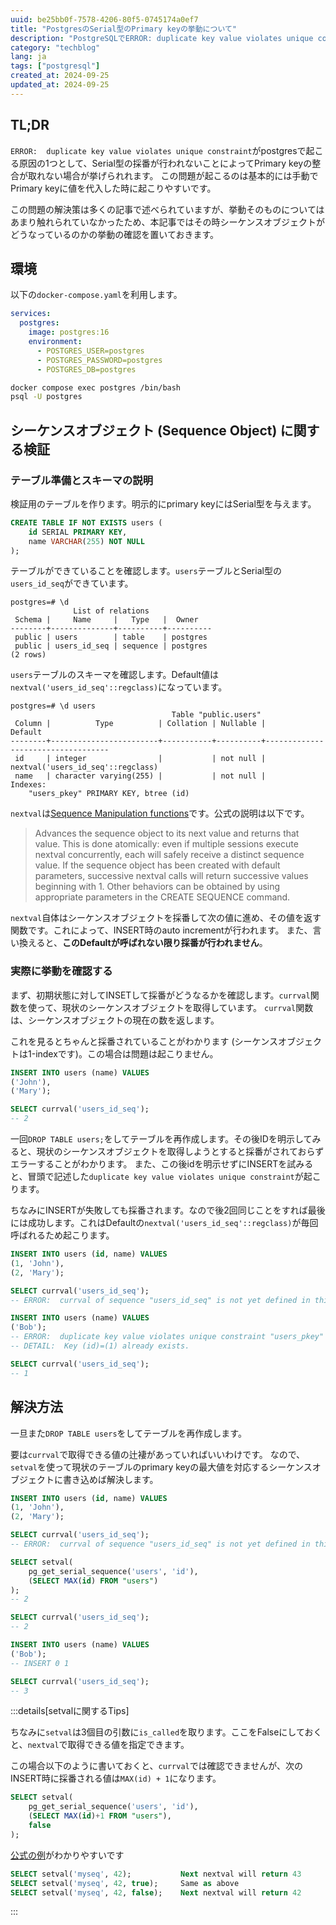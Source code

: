 ```yaml
---
uuid: be25bb0f-7578-4206-80f5-0745174a0ef7
title: "PostgresのSerial型のPrimary keyの挙動について"
description: "PostgreSQLでERROR: duplicate key value violates unique constraintエラーが発生する原因の1つとして、Serial型のPrimary keyに手動で値を割り当てた際にシーケンスが正しく更新されないことがあります。これは、Default値であるnextvalが呼び出されないことによって起こります。この問題を解決するためには、テーブルのPrimary keyの現在の最大値をシーケンスオブジェクトに設定する必要があります。具体的な手順としては、setval関数を使用してシーケンスオブジェクトの値を調整することで、INSERT操作が正しく実行されるようになります。"
category: "techblog"
lang: ja
tags: ["postgresql"]
created_at: 2024-09-25
updated_at: 2024-09-25
---
```


## TL;DR

`ERROR:  duplicate key value violates unique constraint`がpostgresで起こる原因の1つとして、Serial型の採番が行われないことによってPrimary keyの整合が取れない場合が挙げられれます。
この問題が起こるのは基本的には手動でPrimary keyに値を代入した時に起こりやすいです。

この問題の解決策は多くの記事で述べられていますが、挙動そのものについてはあまり触れられていなかったため、本記事ではその時シーケンスオブジェクトがどうなっているのかの挙動の確認を置いておきます。

## 環境

以下の`docker-compose.yaml`を利用します。

```yaml title=docker-compose.yaml
services:
  postgres:
    image: postgres:16
    environment:
      - POSTGRES_USER=postgres
      - POSTGRES_PASSWORD=postgres
      - POSTGRES_DB=postgres
```

```bash
docker compose exec postgres /bin/bash
psql -U postgres
```

## シーケンスオブジェクト (Sequence Object) に関する検証

### テーブル準備とスキーマの説明

検証用のテーブルを作ります。明示的にprimary keyにはSerial型を与えます。

```sql
CREATE TABLE IF NOT EXISTS users (
    id SERIAL PRIMARY KEY,
    name VARCHAR(255) NOT NULL
);
```

テーブルができていることを確認します。`users`テーブルとSerial型の`users_id_seq`ができています。

```
postgres=# \d
              List of relations
 Schema |     Name     |   Type   |  Owner   
--------+--------------+----------+----------
 public | users        | table    | postgres
 public | users_id_seq | sequence | postgres
(2 rows)
```

`users`テーブルのスキーマを確認します。Default値は`nextval('users_id_seq'::regclass)`になっています。

```
postgres=# \d users
                                    Table "public.users"
 Column |          Type          | Collation | Nullable |              Default              
--------+------------------------+-----------+----------+-----------------------------------
 id     | integer                |           | not null | nextval('users_id_seq'::regclass)
 name   | character varying(255) |           | not null | 
Indexes:
    "users_pkey" PRIMARY KEY, btree (id)
```

`nextval`は[Sequence Manipulation functions](https://www.postgresql.org/docs/16/functions-sequence.html)です。公式の説明は以下です。

> Advances the sequence object to its next value and returns that value. This is done atomically: even if multiple sessions execute nextval concurrently, each will safely receive a distinct sequence value. If the sequence object has been created with default parameters, successive nextval calls will return successive values beginning with 1. Other behaviors can be obtained by using appropriate parameters in the CREATE SEQUENCE command.

`nextval`自体はシーケンスオブジェクトを採番して次の値に進め、その値を返す関数です。これによって、INSERT時のauto incrementが行われます。
また、言い換えると、**このDefaultが呼ばれない限り採番が行われません**。

### 実際に挙動を確認する

まず、初期状態に対してINSETして採番がどうなるかを確認します。`currval`関数を使って、現状のシーケンスオブジェクトを取得しています。
`currval`関数は、シーケンスオブジェクトの現在の数を返します。

これを見るとちゃんと採番されていることがわかります (シーケンスオブジェクトは1-indexです)。この場合は問題は起こりません。

```sql
INSERT INTO users (name) VALUES
('John'),
('Mary');

SELECT currval('users_id_seq');
-- 2
```

一回`DROP TABLE users;`をしてテーブルを再作成します。その後IDを明示してみると、現状のシーケンスオブジェクトを取得しようとすると採番がされておらずエラーすることがわかります。
また、この後idを明示せずにINSERTを試みると、冒頭で記述した`duplicate key value violates unique constraint`が起こります。

ちなみにINSERTが失敗しても採番されます。なので後2回同じことをすれば最後には成功します。これはDefaultの`nextval('users_id_seq'::regclass)`が毎回呼ばれるため起こります。

```sql
INSERT INTO users (id, name) VALUES
(1, 'John'),
(2, 'Mary');

SELECT currval('users_id_seq');
-- ERROR:  currval of sequence "users_id_seq" is not yet defined in this session

INSERT INTO users (name) VALUES
('Bob');
-- ERROR:  duplicate key value violates unique constraint "users_pkey"
-- DETAIL:  Key (id)=(1) already exists.

SELECT currval('users_id_seq');
-- 1
```

## 解決方法

一旦また`DROP TABLE users`をしてテーブルを再作成します。

要は`currval`で取得できる値の辻褄があっていればいいわけです。
なので、`setval`を使って現状のテーブルのprimary keyの最大値を対応するシーケンスオブジェクトに書き込めば解決します。

```sql
INSERT INTO users (id, name) VALUES
(1, 'John'),
(2, 'Mary');

SELECT currval('users_id_seq');
-- ERROR:  currval of sequence "users_id_seq" is not yet defined in this session

SELECT setval(
    pg_get_serial_sequence('users', 'id'), 
    (SELECT MAX(id) FROM "users")
);
-- 2

SELECT currval('users_id_seq');
-- 2

INSERT INTO users (name) VALUES
('Bob');
-- INSERT 0 1

SELECT currval('users_id_seq');
-- 3
```

:::details[setvalに関するTips]

ちなみに`setval`は3個目の引数に`is_called`を取ります。ここをFalseにしておくと、`nextval`で取得できる値を指定できます。

この場合以下のように書いておくと、`currval`では確認できませんが、次のINSERT時に採番される値は`MAX(id) + 1`になります。

```sql
SELECT setval(
    pg_get_serial_sequence('users', 'id'), 
    (SELECT MAX(id)+1 FROM "users"),
    false
);
```

[公式の例](https://www.postgresql.org/docs/16/functions-sequence.html)がわかりやすいです

```sql
SELECT setval('myseq', 42);           Next nextval will return 43
SELECT setval('myseq', 42, true);     Same as above
SELECT setval('myseq', 42, false);    Next nextval will return 42
```

:::
